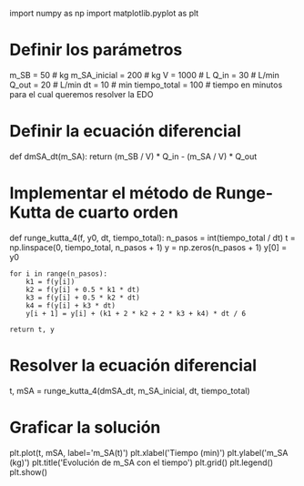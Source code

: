 import numpy as np
import matplotlib.pyplot as plt

# Definir los parámetros
m_SB = 50           # kg
m_SA_inicial = 200  # kg
V = 1000            # L
Q_in = 30           # L/min
Q_out = 20          # L/min
dt = 10             # min
tiempo_total = 100  # tiempo en minutos para el cual queremos resolver la EDO

# Definir la ecuación diferencial
def dmSA_dt(m_SA):
    return (m_SB / V) * Q_in - (m_SA / V) * Q_out

# Implementar el método de Runge-Kutta de cuarto orden
def runge_kutta_4(f, y0, dt, tiempo_total):
    n_pasos = int(tiempo_total / dt)
    t = np.linspace(0, tiempo_total, n_pasos + 1)
    y = np.zeros(n_pasos + 1)
    y[0] = y0
    
    for i in range(n_pasos):
        k1 = f(y[i])
        k2 = f(y[i] + 0.5 * k1 * dt)
        k3 = f(y[i] + 0.5 * k2 * dt)
        k4 = f(y[i] + k3 * dt)
        y[i + 1] = y[i] + (k1 + 2 * k2 + 2 * k3 + k4) * dt / 6
        
    return t, y

# Resolver la ecuación diferencial
t, mSA = runge_kutta_4(dmSA_dt, m_SA_inicial, dt, tiempo_total)

# Graficar la solución
plt.plot(t, mSA, label='m_SA(t)')
plt.xlabel('Tiempo (min)')
plt.ylabel('m_SA (kg)')
plt.title('Evolución de m_SA con el tiempo')
plt.grid()
plt.legend()
plt.show()


